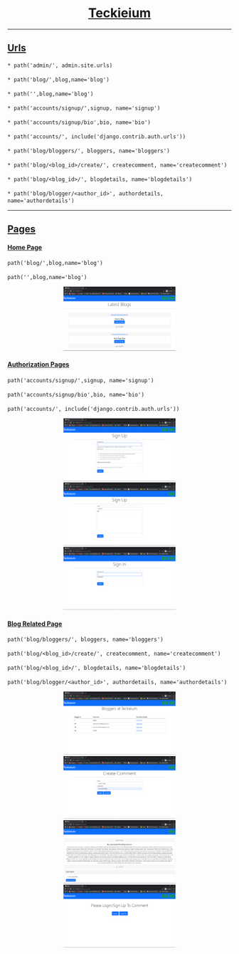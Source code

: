 <div align="center">

# <ins>Teckieium
----

</div>

## <ins>Urls
```
* path('admin/', admin.site.urls)

* path('blog/',blog,name='blog')

* path('',blog,name='blog')

* path('accounts/signup/',signup, name='signup')

* path('accounts/signup/bio',bio, name='bio')

* path('accounts/', include('django.contrib.auth.urls'))

* path('blog/bloggers/', bloggers, name='bloggers')

* path('blog/<blog_id>/create/', createcomment, name='createcomment')

* path('blog/<blog_id>/', blogdetails, name='blogdetails')

* path('blog/blogger/<author_id>', authordetails, name='authordetails')
```
-----

## <ins>Pages

#### <ins>Home Page
```
path('blog/',blog,name='blog')

path('',blog,name='blog')
```

<div align="center">
<img width=50% height=50% src="https://github.com/AswinAsok/Teckieium/blob/master/Teckieium%20Images/Home%20page.png">
</div>

#### <ins>Authorization Pages

```
path('accounts/signup/',signup, name='signup')

path('accounts/signup/bio',bio, name='bio')

path('accounts/', include('django.contrib.auth.urls'))

```

<div align="center">
<img width=50% height=50% src="https://github.com/AswinAsok/Teckieium/blob/master/Teckieium%20Images/Signup%20page.png">
<img width=50% height=50% src="https://github.com/AswinAsok/Teckieium/blob/master/Teckieium%20Images/Enter%20Bio.png">
<img width=50% height=50% src="https://github.com/AswinAsok/Teckieium/blob/master/Teckieium%20Images/Login.png">
</div>


#### <ins>Blog Related Page

```
path('blog/bloggers/', bloggers, name='bloggers')

path('blog/<blog_id>/create/', createcomment, name='createcomment')

path('blog/<blog_id>/', blogdetails, name='blogdetails')

path('blog/blogger/<author_id>', authordetails, name='authordetails')
```
<div align="center">
<img width=50% height=50% src = "https://github.com/AswinAsok/Teckieium/blob/master/Teckieium%20Images/Bloggers.png">
<img width=50% height=50% src = "https://github.com/AswinAsok/Teckieium/blob/master/Teckieium%20Images/comment%20creation.png">
<img width=50% height=50% src = "https://github.com/AswinAsok/Teckieium/blob/master/Teckieium%20Images/Blog%20details%20page.png">
<img width=50% height=50% src = "https://github.com/AswinAsok/Teckieium/blob/master/Teckieium%20Images/login%20alert%20for%20commenting.png">
</div>

